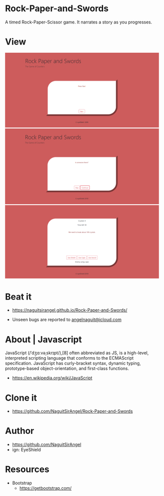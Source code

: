 # Rock-Paper-and-Swords
A timed Rock-Paper-Scissor game. It narrates a story as you progresses.
 

# View
![Alt text](/assets/images/Capture1.PNG?raw=true)
![Alt text](/assets/images/Capture2.PNG?raw=true)
![Alt text](/assets/images/Capture3.PNG?raw=true)


# Beat it 
- https://naguitsirangel.github.io/Rock-Paper-and-Swords/

- Unseen bugs are reported to angelnaguit@icloud.com


# About | Javascript
JavaScript (/ˈdʒɑːvəˌskrɪpt/),[8] often abbreviated as JS, is a high-level, interpreted scripting language that conforms to the ECMAScript specification. JavaScript has curly-bracket syntax, dynamic typing, prototype-based object-orientation, and first-class functions.
- https://en.wikipedia.org/wiki/JavaScript

# Clone it
- https://github.com/NaguitSirAngel/Rock-Paper-and-Swords

# Author
- https://github.com/NaguitSirAngel
- ign: EyeShield

# Resources
  - Bootstrap
    - https://getbootstrap.com/

